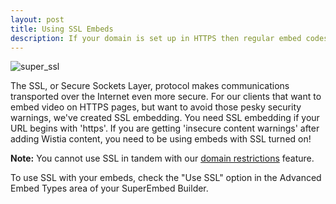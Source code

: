 ```yaml
---
layout: post
title: Using SSL Embeds
description: If your domain is set up in HTTPS then regular embed codes might trigger an error message. We provide an SSL option for your embeds to fit in nicely with your https domain.
---
```


<div class="post_image intro_image"><img src="http://embed.wistia.com/deliveries/59c20ce08fee11f0be598ca713b6c0f49f1f2521.png" alt="super_ssl" /></div>

The SSL, or Secure Sockets Layer, protocol makes communications transported over the Internet even more secure.  For our clients that want to embed video on HTTPS pages, but want to avoid those pesky security warnings, we've created SSL embedding.  You need SSL embedding if your URL begins with 'https'. If you are getting 'insecure content warnings' after adding Wistia content, you need to be using embeds with SSL turned on!

**Note:** You cannot use SSL in tandem with our [domain restrictions](/domain-restrictions.html) feature.

To use SSL with your embeds, check the "Use SSL" option in the Advanced Embed Types area of your SuperEmbed Builder.


